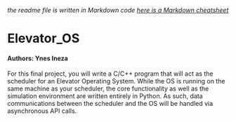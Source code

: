 _the readme file is written in Markdown code [here is a Markdown cheatsheet](https://www.markdownguide.org/cheat-sheet/)_

# Elevator_OS

#### Authors: Ynes Ineza
For this final project, you will write a C/C++ program that will act as the scheduler for an Elevator Operating System. While the OS is running on the same machine as your scheduler, the core functionality as well as the simulation environment are written entirely in Python.  As such, data communications between the scheduler and the OS will be handled via asynchronous API calls.
